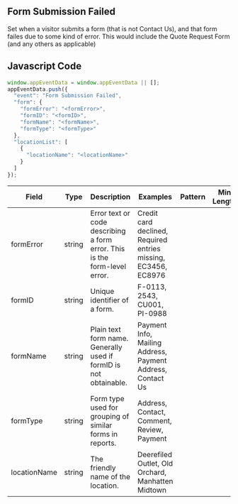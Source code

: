 ## Form Submission Failed

Set when a visitor submits a form (that is not Contact Us), and that form failes due to some kind of error. This would include the Quote Request Form (and any others as applicable)

## Javascript Code
```js
window.appEventData = window.appEventData || [];
appEventData.push({
  "event": "Form Submission Failed",
  "form": {
    "formError": "<formError>",
    "formID": "<formID>",
    "formName": "<formName>",
    "formType": "<formType>"
  },
  "locationList": [
    {
      "locationName": "<locationName>"
    }
  ]
});
```

|Field|Type|Description|Examples|Pattern|Min Length|Max Length|Minimum|Maximum|Multiple Of|
| --- | --- | --- | --- | --- | --- | --- | --- | --- | --- |
|formError|string|Error text or code describing a form error.  This is the form-level error.|Credit card declined, Required entries missing, EC3456, EC8976|||||||
|formID|string|Unique identifier of a form. |F-0113, 2543, CU001, PI-0988|||||||
|formName|string|Plain text form name. Generally used if formID is not obtainable. |Payment Info, Mailing Address, Payment Address, Contact Us|||||||
|formType|string|Form type used for grouping of similar forms in reports.  |Address, Contact, Comment, Review, Payment|||||||
|locationName|string|The friendly name of the location.|Deerefiled Outlet, Old Orchard, Manhatten Midtown|||||||

